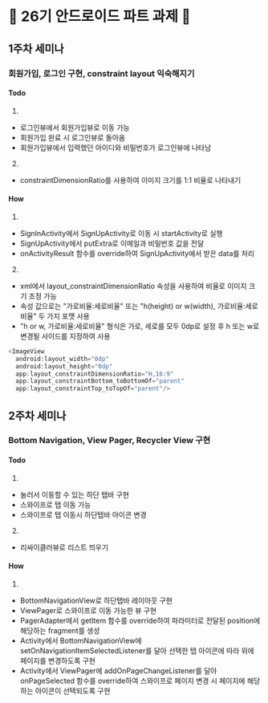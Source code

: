# 🦖 26기 안드로이드 파트 과제 🦖

## 1주차 세미나

### 회원가입, 로그인 구현, constraint layout 익숙해지기

#### Todo

1.
  -   로그인뷰에서 회원가입뷰로 이동 가능
  - 회원가입 완료 시 로그인뷰로 돌아옴
  - 회원가입뷰에서 입력했던 아이디와 비밀번호가 로그인뷰에 나타남
2.
  - constraintDimensionRatio를 사용하여 이미지 크기를 1:1 비율로 나타내기

#### How

1.
- SignInActivity에서 SignUpActivity로 이동 시 startActivity로 실행
- SignUpActivity에서 putExtra로 이메일과 비밀번호 값을 전달
- onActivityResult 함수를 override하여 SignUpActivity에서 받은 data를 처리
2.
- xml에서 layout_constraintDimensionRatio 속성을 사용하여 비율로 이미지 크기 조정 가능
- 속성 값으로는 "가로비율:세로비율" 또는 "h(height) or w(width), 가로비율:세로비율" 두 가지 포맷 사용
- "h or w, 가로비율:세로비율" 형식은 가로, 세로를 모두 0dp로 설정 후 h 또는 w로 변경될 사이드를 지정하여 사용
```kotlin
<ImageView 
  android:layout_width="0dp"
  android:layout_height="0dp"
  app:layout_constraintDimensionRatio="H,16:9"
  app:layout_constraintBottom_toBottomOf="parent"
  app:layout_constraintTop_toTopOf="parent"/>
```


## 2주차 세미나

### Bottom Navigation, View Pager, Recycler View 구현

#### Todo

1.
- 눌러서 이동할 수 있는 하단 탭바 구현 
- 스와이프로 탭 이동 가능
- 스와이프로 탭 이동시 하단탭바 아이콘 변경
2.
- 리싸이클러뷰로 리스트 띄우기

#### How

1.
- BottomNavigationView로 하단탭바 레이아웃 구현
- ViewPager로 스와이프로 이동 가능한 뷰 구현
- PagerAdapter에서 getItem 함수를 override하여 파라미터로 전달된 position에 해당하는 fragment를 생성
- Activity에서 BottomNavigationView에 setOnNavigationItemSelectedListener를 달아 선택한 탭 아이콘에 따라 위에 페이지를 변경하도록 구현
- Activity에서 ViewPager에 addOnPageChangeListener를 달아 onPageSelected 함수를 override하여 스와이프로 페이지 변경 시 페이지에 해당하는 아이콘이 선택되도록 구현 
